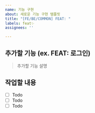 ```yaml
---
name: 기능 구현
about: 새로운 기능 구현 템플릿
title: "[FE/BE/COMMON] FEAT: "
labels: feat✨
assignees: ''

---
```


## 추가할 기능 (ex. FEAT: 로그인)
> 추가할 기능 설명

## 작업할 내용
- [ ] Todo
- [ ] Todo
- [ ] Todo
